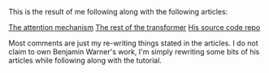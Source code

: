This is the result of me following along with the following articles:

[The attention mechanism](https://benjaminwarner.dev/2023/07/01/attention-mechanism)
[The rest of the transformer](https://benjaminwarner.dev/2023/07/28/rest-of-the-transformer)
[His source code repo](https://github.com/warner-benjamin/commented-transformers)

Most comments are just my re-writing things stated in the articles.
I do not claim to own Benjamin Warner's work, I'm simply rewriting some bits of his articles while following along with the tutorial.
